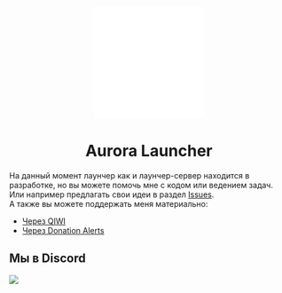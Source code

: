 <p align="center"><img src="./src/renderer/runtime/assets/images/logo.png" width="200px" height="200px"></p>
<h1 align="center">Aurora Launcher</h1>

На данный момент лаунчер как и лаунчер-сервер находится в разработке, но вы можете помочь мне с кодом или ведением задач. Или например предлагать свои идеи в раздел [Issues](https://github.com/AuroraTeam/LauncherServer/issues).  
А также вы можете поддержать меня материально:

-   [Через QIWI](https://qiwi.com/n/JOCAT)
-   [Через Donation Alerts](https://www.donationalerts.com/r/jocat)

## Мы в Discord

[![](https://discord.com/api/guilds/730131402636525688/embed.png?style=banner2)](https://discord.gg/2NvYTcv)
